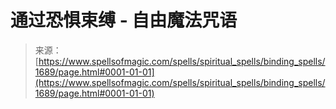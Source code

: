 <!--yml

分类：未分类

日期：2024年06月12日 18:34:55

-->

# 通过恐惧束缚 - 自由魔法咒语

> 来源：[https://www.spellsofmagic.com/spells/spiritual_spells/binding_spells/1689/page.html#0001-01-01](https://www.spellsofmagic.com/spells/spiritual_spells/binding_spells/1689/page.html#0001-01-01)
